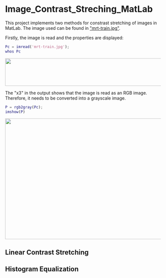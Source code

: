 # Image_Contrast_Streching_MatLab
This project implements two methods for constrast stretching of images in MatLab. The image used can be found in ["mrt-train.jpg"](https://github.com/StephanieMussi/Image_Contrast_Streching_MatLab/blob/main/mrt-train.jpg).  

Firstly, the image is read and the properties are displayed:  
```matlab
Pc = imread('mrt-train.jpg');
whos Pc
```  
<img src = "https://github.com/StephanieMussi/Image_Contrast_Streching_MatLab/blob/main/Figures/whos.png" width =  643 height = 89>  

The "x3" in the output shows that the image is read as an RGB image. Therefore, it needs to be converted into a grayscale image.
```matlab
P = rgb2gray(Pc);
imshow(P)
```
<img src = "https://github.com/StephanieMussi/Image_Contrast_Streching_MatLab/blob/main/Figures/gray.png" width =  536 height = 390>  

## Linear Contrast Stretching

## Histogram Equalization
